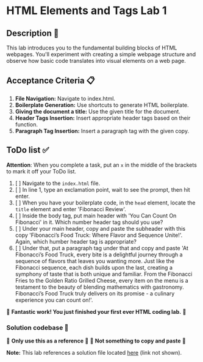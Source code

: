 # HTML Elements and Tags Lab 1

## Description 📄
This lab introduces you to the fundamental building blocks of HTML webpages. You'll experiment with creating a simple webpage structure and observe how basic code translates into visual elements on a web page.

## Acceptance Criteria 📋
1. **File Navigation:** Navigate to index.html.
2. **Boilerplate Generation:** Use shortcuts to generate HTML boilerplate.
3. **Giving the document a title:** Use the given title for the document.
4. **Header Tags Insertion:** Insert appropriate header tags based on their function.
5. **Paragraph Tag Insertion:** Insert a paragraph tag with the given copy.

## ToDo list ✅
**Attention**: When you complete a task, put an `x` in the middle of the brackets to mark it off your ToDo list.

1. [ ] Navigate to the `index.html` file. 
2. [ ] In line 1, type an exclamation point, wait to see the prompt, then hit enter.
3. [ ] When you have your boilerplate code, in the `head` element, locate the `title` element and enter 'Fibonacci Review'.
4. [ ] Inside the body tag, put main header with 'You Can Count On Fibonacci' in it. Which number header tag should you use?
5. [ ] Under your main header, copy and paste the subheader with this copy 'Fibonacci’s Food Truck: Where Flavor and Sequence Unite!'. Again, which humber header tag is appropriate?
6. [ ] Under that, put a paragraph tag under that and copy and paste 'At Fibonacci’s Food Truck, every bite is a delightful journey through a sequence of flavors that leaves you wanting more. Just like the Fibonacci sequence, each dish builds upon the last, creating a symphony of taste that is both unique and familiar. From the Fibonacci Fries to the Golden Ratio Grilled Cheese, every item on the menu is a testament to the beauty of blending mathematics with gastronomy. Fibonacci’s Food Truck truly delivers on its promise - a culinary experience you can count on!'. 
 
🎊 **Fantastic work! You just finished your first ever HTML coding lab.** 🎊

### Solution codebase 👀
🛑 **Only use this as a reference** 🛑
💾 **Not something to copy and paste** 💾

**Note:**  This lab references a solution file located [here](https://github.com/HackerUSA-CE/sdai-ic-d1-ctc-lab1/blob/solution/index.html) (link not shown).